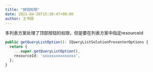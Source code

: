```yaml
---
title: "按钮权限"
date: 2021-04-26T15:38:47+08:00
author: 王书硕
---
```

多列表方案处理了顶部按钮的权限，但是要在列表方案中指定resourceId
```ts
public getQueryListOption(): IQueryListSolutionPresenterOptions {
  return {
    ...super.getQueryListOption(),
    resourceId: 'xxxxxxxxxxxxxxx',
  };
}
```